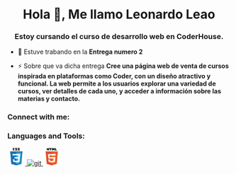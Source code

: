 <h1 align="center">Hola 👋, Me llamo Leonardo Leao</h1>
<h3 align="center">Estoy cursando el curso de desarrollo web en CoderHouse.</h3>

- 🔭 Estuve trabando en la **Entrega numero 2**

- ⚡ Sobre que va dicha entrega **Cree una página web de venta de cursos inspirada en plataformas como Coder, con un diseño atractivo y funcional. La web permite a los usuarios explorar una variedad de cursos, ver detalles de cada uno, y acceder a información sobre las materias y contacto.**

<h3 align="left">Connect with me:</h3>
<p align="left">
</p>

<h3 align="left">Languages and Tools:</h3>
<p align="left"> <a href="https://www.w3schools.com/css/" target="_blank" rel="noreferrer"> <img src="https://raw.githubusercontent.com/devicons/devicon/master/icons/css3/css3-original-wordmark.svg" alt="css3" width="40" height="40"/> </a> <a href="https://git-scm.com/" target="_blank" rel="noreferrer"> <img src="https://www.vectorlogo.zone/logos/git-scm/git-scm-icon.svg" alt="git" width="40" height="40"/> </a> <a href="https://www.w3.org/html/" target="_blank" rel="noreferrer"> <img src="https://raw.githubusercontent.com/devicons/devicon/master/icons/html5/html5-original-wordmark.svg" alt="html5" width="40" height="40"/> </a> </p>
